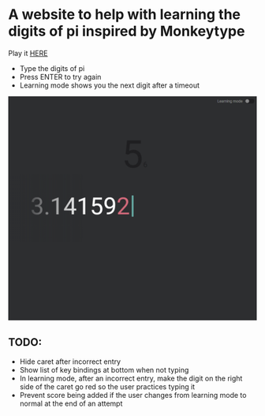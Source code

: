 # A website to help with learning the digits of pi inspired by Monkeytype

Play it [HERE](https://pi.artomweb.com)

- Type the digits of pi
- Press ENTER to try again
- Learning mode shows you the next digit after a timeout

![screenshot](page.png)

## TODO:

- Hide caret after incorrect entry
- Show list of key bindings at bottom when not typing
- In learning mode, after an incorrect entry, make the digit on the right side of the caret go red so the user practices typing it
- Prevent score being added if the user changes from learning mode to normal at the end of an attempt
